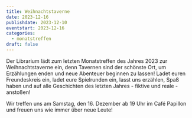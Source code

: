 ```yaml
---
title: Weihnachtstaverne
date: 2023-12-16
publishdate: 2023-12-10
eventstart: 2023-12-16
categories:
  - monatstreffen
draft: false
---
```



Der Librarium lädt zum letzten Monatstreffen des Jahres 2023 zur Weihnachtstaverne ein, denn Tavernen sind der schönste Ort, um Erzählungen enden und neue Abenteuer beginnen zu lassen! Ladet euren Freundeskreis ein, ladet eure Spielrunden ein, lasst uns erzählen, Spaß haben und auf alle Geschichten des letzten Jahres - fiktive und reale - anstoßen!

Wir treffen uns am Samstag, den 16. Dezember ab 19 Uhr im Café Papillon und freuen uns wie immer über neue Leute!

